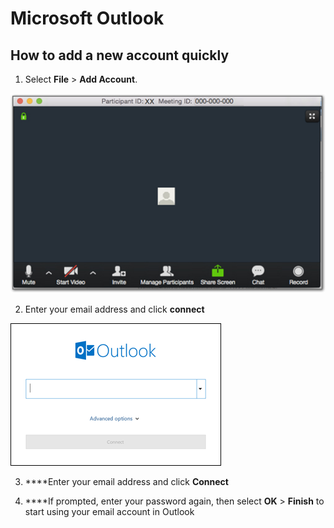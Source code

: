 # Microsoft Outlook

## How to add a new account quickly

1. Select **File** &gt; **Add Account**.

![](../.gitbook/assets/image.png)

2. Enter your email address and click **connect**

![](../.gitbook/assets/image%20%284%29.png)

3. ****Enter your email address and click **Connect**

4. ****If prompted, enter your password again, then select **OK** &gt; **Finish** to start using your email account in Outlook



